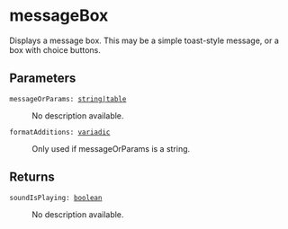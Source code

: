 # messageBox

Displays a message box. This may be a simple toast-style message, or a box with choice buttons.

## Parameters

<dl class="describe">
<dt><code class="descname">messageOrParams: <a href="https://mwse.readthedocs.io/en/latest/lua/type/string|table.html">string|table</a></code></dt>
<dd>

No description available.

</dd>
<dt><code class="descname">formatAdditions: <a href="https://mwse.readthedocs.io/en/latest/lua/type/variadic.html">variadic</a></code></dt>
<dd>

Only used if messageOrParams is a string.

</dd>
</dl>

## Returns

<dl class="describe">
<dt><code class="descname">soundIsPlaying: <a href="https://mwse.readthedocs.io/en/latest/lua/type/boolean.html">boolean</a></code></dt>
<dd>

No description available.

</dd>
</dl>
